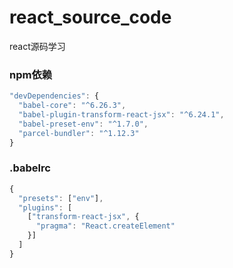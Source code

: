 <!--
 * @Author: your name
 * @Date: 2021-09-29 17:32:37
 * @LastEditTime: 2021-09-29 17:34:17
 * @LastEditors: your name
 * @Description: In User Settings Edit
 * @FilePath: /react-parcel/README.md
-->
# react_source_code
react源码学习
### npm依赖

```js
"devDependencies": {
  "babel-core": "^6.26.3",
  "babel-plugin-transform-react-jsx": "^6.24.1",
  "babel-preset-env": "^1.7.0",
  "parcel-bundler": "^1.12.3"
}
```
### .babelrc

```js
{
  "presets": ["env"],
  "plugins": [
    ["transform-react-jsx", {
      "pragma": "React.createElement"
    }]
  ]
}
```